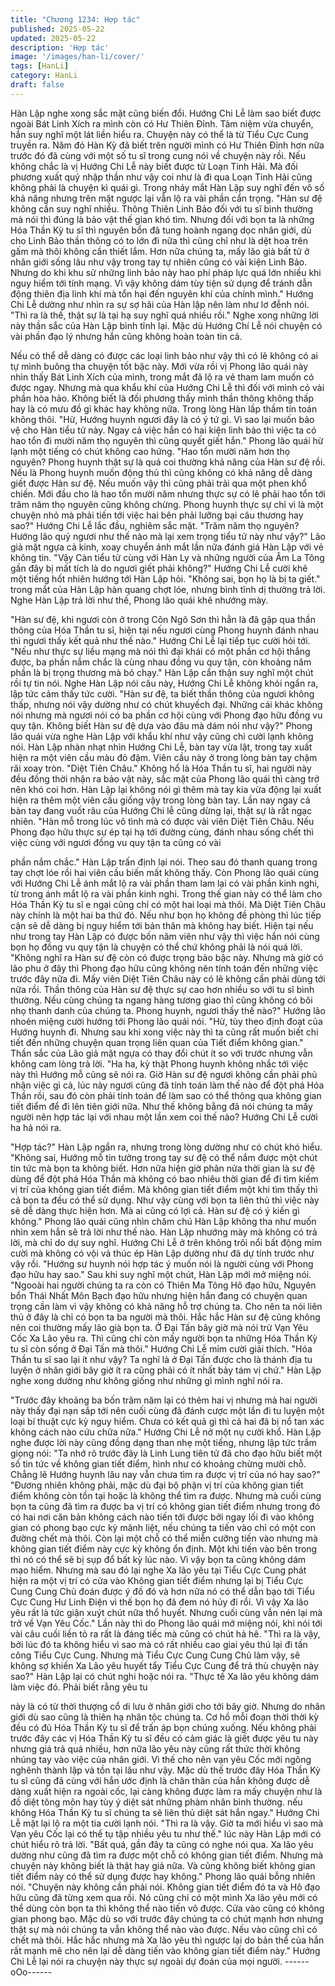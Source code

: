 ```yaml
---
title: "Chương 1234: Hợp tác"
published: 2025-05-22
updated: 2025-05-22
description: 'Hợp tác'
image: '/images/han-li/cover/'
tags: [HanLi]
category: HanLi
draft: false
---
```


Hàn Lập nghe xong sắc mặt cũng biến đổi. Hướng Chi Lễ làm
sao biết được ngoài Bát Linh Xích ra mình còn có Hư Thiên Đỉnh.
Tâm niệm vừa chuyển, hắn suy nghĩ một lát liền hiểu ra.
Chuyện này có thể là từ Tiểu Cực Cung truyền ra. Năm đó Hàn
Kỳ đã biết trên người mình có Hư Thiên Đỉnh hơn nữa trước đó
đã cùng với một số tu sĩ trong cung nói về chuyện này rồi. Nếu
không chắc là vị Hướng Chi Lễ này biết được từ Loạn Tinh Hải.
Mà đối phương xuất quỷ nhập thần như vậy coi như là đi qua
Loạn Tinh Hải cũng không phải là chuyện kì quái gì.
Trong nháy mắt Hàn Lập suy nghĩ đến vô số khả năng nhưng trên
mặt ngược lại vẫn lộ ra vài phần cẩn trọng.
"Hàn sư đệ không cần suy nghĩ nhiều. Thông Thiên Linh Bảo đối
với tu sĩ bình thường mà nói thì đúng là bảo vật thế gian khó tìm.
Nhưng đối với bọn ta là những Hóa Thần Kỳ tu sĩ thì nguyên bổn
đã tung hoành ngang dọc nhân giới, dù cho Linh Bảo thần thông
có to lớn đi nữa thì cũng chỉ như là dệt hoa trên gấm mà thôi
không cần thiết lắm. Hơn nữa chúng ta, mấy lão già bất tử ở nhân
giới sống lâu như vậy trong tay tự nhiên cũng có vài kiện Linh
Bảo. Nhưng do khi khu sử những linh bảo này hao phí pháp lực
quá lớn nhiều khi nguy hiểm tới tính mạng. Vì vậy không dám tùy
tiện sử dụng để tránh dẫn động thiên địa linh khí mà tổn hại đến
nguyên khí của chính mình." Hướng Chi Lễ dường như nhìn ra
sự sợ hãi của Hàn lập nên làm như lơ đễnh nói.
"Thì ra là thế, thật sự là tại hạ suy nghĩ quá nhiều rồi." Nghe xong
những lời này thần sắc của Hàn Lập bình tĩnh lại.
Mặc dù Hướng Chí Lễ nói chuyện có vài phần đạo lý nhưng hắn
cũng không hoàn toàn tin cả.

Nếu có thể dễ dàng có được các loại linh bảo như vậy thì có lẽ
không có ai tự mình buông tha chuyện tốt bậc này.
Mới vừa rồi vị Phong lão quái này nhìn thấy Bát Linh Xích của
mình, trong mắt đã lộ ra vẻ tham lam muốn có được ngay.
Nhưng mà qua khẩu khí của Hướng Chi Lễ thì đối với mình có vài
phần hòa hảo. Không biết là đối phương thấy mình thần thông
không thấp hay là có mưu đồ gì khác hay không nữa.
Trong lòng Hàn lầp thầm tín toán không thôi.
"Hừ, Hướng huynh ngươi đây là có ý tứ gì. Vì sao lại muốn bảo vệ
cho Hàn tiểu tử này. Ngay cả việc hắn có hai kiện linh bảo thì việc
ta có hao tổn đi mười năm thọ nguyên thì cũng quyết giết hắn."
Phong lão quái hừ lạnh một tiếng có chút không cao hứng.
"Hao tổn mười năm hơn thọ nguyên? Phong huynh thật sự là quá
coi thường khả năng của Hàn sư đệ rồi. Nếu là Phong huynh
muốn động thủ thì cũng không có khả năng dễ dàng giết được
Hàn sư đệ. Nếu muốn vậy thì cũng phải trải qua một phen khổ
chiến. Mới đầu cho là hao tổn mười năm nhưng thực sự có lẽ phải
hao tổn tới trăm năm thọ nguyên cũng không chừng. Phong
huynh thực sự chỉ vì là một chuyện nhỏ mà phải tiến tới việc hai
bên phải lưỡng bại câu thương hay sao?" Hướng Chi Lễ lắc đầu,
nghiêm sắc mặt.
"Trăm năm thọ nguyên? Hướng lão quỷ ngươi như thế nào mà lại
xem trọng tiểu tử này như vậy?" Lão giả mặt ngựa cả kinh, xoay
chuyển ánh mắt lần nữa đánh giá Hàn Lập với vẻ không tin.
"Vậy Càn tiểu tử cùng với Hàn Ly và những người của Âm La
Tông gần đây bị mất tích là do ngươi giết phải không?" Hướng
Chi Lễ cười khẽ một tiếng hốt nhiên hướng tới Hàn Lập hỏi.
"Không sai, bọn họ là bị ta giết." trong mắt của Hàn Lập hàn
quang chợt lóe, nhưng bình tĩnh dị thường trả lời.
Nghe Hàn Lập trả lời như thế, Phong lão quái khẽ nhướng mày.

"Hàn sư đệ, khi ngươi còn ở trong Côn Ngô Sơn thì hẳn là đã gặp
qua thần thông của Hóa Thần tu sĩ, hiện tại nếu ngươi cùng
Phong huynh đánh nhau thì ngươi thấy kết quả như thế nào."
Hướng Chi Lễ lại tiếp tục cười hỏi tới.
"Nếu như thực sự liều mạng mà nói thì đại khái có một phần cơ
hội thắng được, ba phần nắm chắc là cùng nhau đồng vu quy tận,
còn khoảng năm phần là bị trọng thương mà bỏ chạy." Hàn Lập
cẩn thận suy nghĩ một chút rồi tự tin nói.
Nghe Hàn Lập nói câu này, Hướng Chi Lễ không khỏi ngẩn ra, lập
tức cảm thấy tức cười.
"Hàn sư đệ, ta biết thần thông của ngươi không thấp, nhưng nói
vậy dường như có chút khuyếch đại. Những cái khác không nói
nhưng mà ngươi nói có ba phần cơ hội cùng với Phong đạo hữu
đồng vu quy tận. Không biết Hàn sư đệ dựa vào đâu mà dám nói
như vậy?"
Phong lão quái vừa nghe Hàn Lập với khẩu khí như vậy cũng chỉ
cười lạnh không nói.
Hàn Lập nhàn nhạt nhìn Hướng Chi Lễ, bàn tay vừa lật, trong tay
xuất hiện ra một viên cầu màu đỏ đậm. Viên cầu này ở trong lòng
bàn tay chậm rãi xoay tròn. "Diệt Tiên Châu."
Không hổ là Hóa Thần tu sĩ, hai người này đều đồng thời nhận ra
bảo vật này, sắc mặt của Phong lão quái thì càng trở nên khó coi
hơn.
Hàn Lập lại không nói gì thêm mà tay kia vừa động lại xuất hiện
ra thêm một viên cầu giống vậy trong lòng bàn tay.
Lần nay ngay cả bàn tay đang vuốt râu của Hướng Chi lễ cũng
dừng lại, thật sự là rất ngạc nhiên.
"Hàn mỗ trong lúc vô tình mà có được vài viên Diệt Tiên Châu.
Nếu Phong đạo hữu thực sự ép tại hạ tới đường cùng, đánh nhau
sống chết thì việc cùng với ngươi đồng vu quy tận ta cũng có vài

phần nắm chắc." Hàn Lập trấn định lại nói. Theo sau đó thanh
quang trong tay chợt lóe rồi hai viên cầu biến mất không thấy.
Còn Phong lão quái cùng với Hướng Chi Lễ ánh mắt lộ ra vài
phần tham lam lại có vài phần kinh nghi, từ trong ánh mắt lộ ra vài
phần kinh nghi. Trong thế gian này có thể làm cho Hóa Thần Kỳ tu
sĩ e ngại cũng chỉ có một hai loại mà thôi. Mà Diệt Tiên Châu này
chính là một hai ba thứ đó. Nếu như bọn họ không đề phòng thì
lúc tiếp cận sẽ dễ dàng bị nguy hiểm tới bản thân mà không hay
biết.
Hiện tại nếu như trong tay Hàn Lập có được bốn năm viên như
vậy thì việc hắn nói cùng bọn họ đồng vu quy tận là chuyện có thể
chứ không phải là nói quá lời.
"Không nghĩ ra Hàn sư đệ còn có được trọng bảo bậc này. Nhưng
mà giờ có lão phu ở đây thì Phong đạo hữu cũng không nên tính
toán đến những việc trước đây nữa đi. Mấy viên Diệt Tiên Châu
này có lẽ không cần phải dùng tới nữa rồi. Thần thông của Hàn
sư đệ thực sự cao hơn nhiều so với tu sĩ bình thường. Nếu cùng
chúng ta ngang hàng tương giao thì cũng không có bôi nhọ thanh
danh của chúng ta. Phong huynh, ngươi thấy thế nào?" Hướng
lão nhoẻn miệng cười hướng tới Phong lão quái nói.
"Hừ, tùy theo định đoạt của Hướng huynh đi. Nhưng sau khi xong
việc này thì ta cũng rất muốn biết chi tiết đến những chuyện quan
trọng liên quan của Tiết điểm không gian." Thần sắc của Lão giả
mặt ngựa có thay đổi chút ít so với trước nhưng vẫn không cam
lòng trả lời.
"Ha ha, kỳ thật Phong huynh không nhắc tới việc này thì Hướng
mỗ cũng sẽ nói ra. Giờ Hàn sư đệ ngươi không cần phải phủ nhận
việc gì cả, lúc này ngươi cũng đã tính toán làm thế nào để đột phá
Hóa Thần rồi, sau đó còn phải tính toán để làm sao có thể thông
qua không gian tiết điểm để đi lên tiên giới nữa.
Như thế không bằng đã nói chúng ta mấy người nên hợp tác lại
với nhau một lần xem coi thế nào? Hướng Chi Lễ cười ha hả nói
ra.

"Hợp tác?" Hàn Lập ngẩn ra, nhưng trong lòng dường như có
chút khó hiểu.
"Không sai, Hướng mỗ tin tưởng trong tay sư đệ có thể nắm
được một chút tin tức mà bọn ta không biết. Hơn nữa hiện giờ
phân nửa thời gian là sư đệ dùng để đột phá Hóa Thần mà không
có bao nhiêu thời gian để đi tìm kiếm vị trí của không gian tiết
điểm. Mà không gian tiết điểm một khi tìm thấy thì cả bọn ta đều
có thể sử dụng. Như vậy cùng với bọn ta liên thủ thì việc này sẽ
dễ dàng thực hiện hơn. Mà ai cũng có lợi cả. Hàn sư đệ có ý kiến
gì không."
Phong lão quái cũng nhìn chăm chú Hàn Lập không tha như
muốn nhìn xem hắn sẽ trả lời như thế nào.
Hàn Lập nhướng mày mà không có trả lời, mà chỉ do dự suy nghĩ.
Hướng Chi Lễ ở trên không trôi nổi bất động mỉm cười mà không
có vội vả thúc ép Hàn Lập dường như đã dự tính trước như vậy
rồi.
"Hướng sư huynh nói hợp tác ý muốn nói là người cùng với
Phong đạo hữu hay sao." Sau khi suy nghĩ một chút, Hàn Lập mới
mở miệng nói.
"Ngooài hai người chúng ta ra còn có Thiên Ma Tông Hô đạo
hữu, Nguyên bổn Thái Nhất Môn Bạch đạo hữu nhưng hiện hắn
đang có chuyện quan trọng cần làm vì vậy không có khả năng hỗ
trợ chúng ta. Cho nên ta nói liên thủ ở đây là chỉ có bọn ta ba
người mà thôi. Hắc hắc Hàn sư đệ cũng không nên coi thường
mấy lão già bọn ta. Ở Đại Tấn bây giờ mà nói trừ Vạn Yêu Cốc
Xa Lão yêu ra. Thì cũng chỉ còn mấy người bọn ta những Hóa
Thần Kỳ tu sĩ còn sống ở Đại Tấn mà thôi." Hướng Chi Lễ mỉm
cười giải thích.
"Hóa Thần tu sĩ sao lại ít như vậy? Ta nghĩ là ở Đại Tấn được cho
là thánh địa tu luyện ở nhân giới bây giờ ít ra cũng phải có ít nhất
bảy tám vị chứ." Hàn Lập nghe xong dường như không giống như
những gì mình nghĩ nói ra.

"Trước đây khoảng ba bốn trăm năm lại có thêm hai vị nhưng mà
hai người này thấy đại nạn sắp tới nên cuối cùng đã đánh cược
một lần đi tu luyện một loại bí thuật cực kỳ nguy hiểm. Chưa có
kết quả gì thì cả hai đã bị nổ tan xác không cách nào cứu chữa
nữa." Hướng Chi Lễ nở một nụ cười khổ.
Hàn Lập nghe được lời này cũng đồng dạng than nhẹ một tiếng,
nhưng lập tức trầm giọng nói:
"Ta nhớ rõ trước đây là Linh Lung tiên tử đã cho đạo hữu biết một
số tin tức về không gian tiết điểm, hình như có khoảng chừng
mười chỗ. Chẳng lẽ Hướng huynh lâu nay vẫn chưa tìm ra được
vị trí của nó hay sao?"
"Đương nhiên không phải, mặc dù đại bộ phận vị trí của không
gian tiết điểm không còn tồn tại hoặc là không thể tìm ra được.
Nhưng mà cuối cùng bọn ta cũng đã tìm ra được ba vị trí có
không gian tiết điểm nhưng trong đó có hai nơi căn bản không
cách nào tiến tới được bởi ngay lối đi vào không gian có phong
bạo cực kỳ mãnh liệt, nếu chúng ta tiến vào chỉ có một con đường
chết mà thôi. Còn lại một chỗ có thể miễn cưỡng tiến vào nhưng
mà không gian tiết điểm này cực kỳ không ổn định. Một khi tiến
vào bên trong thì nó có thể sẽ bị sụp đổ bất kỳ lúc nào. Vì vậy bọn
ta cũng không dám mạo hiểm. Nhưng mà sau đó lại nghe Xa lão
yêu tại Tiểu Cực Cung phát hiện ra một vị trí có cửa vào Không
gian tiết điểm nhưng lại bị Tiểu Cực Cung Cung Chủ đoán được ý
đồ đó và hơn nữa nó có thể dẫn bạo tới Tiểu Cực Cung Hư Linh
Điện vì thế bọn họ đã đem nó hủy đi rồi. Vì vậy Xa lão yêu rất là
tức giận xuýt chút nữa thổ huyết. Nhưng cuối cùng vẫn nén lại mà
trở về Vạn Yêu Cốc." Lần này thì do Phong lão quái mở miệng
nói, khi nói tới vài câu cuối liền tỏ ra rất là đáng tiếc mà cũng có
chút hả hê.
"Thì ra là vậy, bởi lúc đó ta không hiểu vì sao mà có rất nhiều cao
giai yêu thú lại đi tấn công Tiểu Cực Cung. Nhưng mà Tiểu Cực
Cung Cung Chủ làm vậy, sẽ không sợ khiến Xa Lão yêu huyết tẩy
Tiểu Cực Cung để trả thù chuyện này sao?" Hàn Lập lại có chút
nghi hoặc nói ra.
"Thực tế Xa lão yêu không dám làm việc đó. Phải biết rằng yêu tu

này là có từ thời thượng cổ di lưu ở nhân giới cho tới bây giờ.
Nhưng do nhân giới dù sao cũng là thiên hạ nhân tộc chúng ta.
Cơ hồ mỗi đoạn thời thời kỳ đều có đủ Hóa Thần Kỳ tu sĩ để trấn
áp bọn chúng xuống. Nếu không phải trước đây các vị Hóa Thần
Kỳ tu sĩ đều có cảm giác là giết được yêu tu này nhưng giá trả
quá nhiều, hơn nữa lão yêu này cũng rất thức thời không nhúng
tay vào việc của nhân giới. Vì thế cho nên vạn yêu Cốc mới
ngông nghênh thành lập và tồn tại lâu như vậy. Mặc dù thế trước
đây Hóa Thần Kỳ tu sĩ cũng đã cùng với hắn ước định là chân
thân của hắn không được dễ dàng xuất hiện ra ngoài cốc, lại
càng không được làm ra mấy chuyện như là đồ diệt tông môn hay
tùy ý diệt sát những phàm nhân bình thường. nếu không Hóa
Thần Kỳ tu sĩ chúng ta sẽ liên thủ diệt sát hắn ngay." Hướng Chi
Lễ mặt lại lộ ra một tia cười lạnh nói.
"Thì ra là vậy. Giờ ta mới hiểu vì sao mà Vạn yêu Cốc lại có thể tụ
tập nhiều yêu tu như thế." lúc này Hàn Lập mới có chút hiểu rõ trả
lời.
"Bất quá, gần đây ta cũng có nghe nói qua. Xa lão yêu dường
như cũng đã tìm ra được một chỗ có không gian tiết điểm. Nhưng
mà chuyện này không biết là thật hay giả nữa. Và cũng không biết
không gian tiết điểm này có thể sử dụng được hay không." Phong
lão quái bỗng nhiên nói.
"Chuyện này không cần phải nói. Không gian tiết điểm đó ta và
Hô đạo hữu cũng đã từng xem qua rồi. Nó cũng chỉ có một mình
Xa lão yêu mới có thể dùng còn bọn ta thì không thể nào tiến vô
được. Cửa vào cũng có không gian phong bạo. Mặc dù so với
trước đây chúng ta có chút mạnh hơn nhưng thật sự mà nói
chúng ta vẫn không thể nào vào được. Nếu vào cũng chỉ có chết
mà thôi. Hắc hắc nhưng mà Xa lão yêu thì ngược lại do bản thể
của hắn rất mạnh mẽ cho nên lại dễ dàng tiến vào không gian tiết
điểm này." Hướng Chi Lễ lại nói ra chuyện này thực sự ngoài dự
đoán của mọi người.
------oOo------
